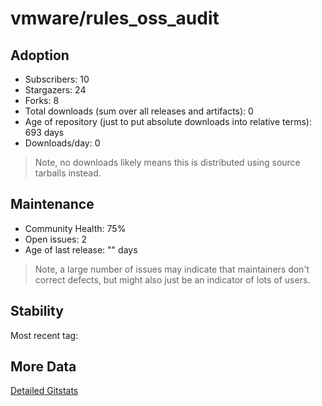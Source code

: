 # vmware/rules_oss_audit

## Adoption

- Subscribers: 10
- Stargazers: 24
- Forks: 8
- Total downloads (sum over all releases and artifacts): 0
- Age of repository (just to put absolute downloads into relative terms): 693 days
- Downloads/day: 0

> Note, no downloads likely means this is distributed using source tarballs instead.

## Maintenance

- Community Health: 75%
- Open issues: 2
- Age of last release: "<No Releases>" days

> Note, a large number of issues may indicate that maintainers don't correct defects, but might also
> just be an indicator of lots of users.

## Stability

Most recent tag: 

## More Data

[Detailed Gitstats](/bazel-catalog/gitstats/vmware/rules_oss_audit)

